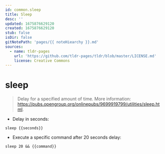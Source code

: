 ```yaml
---
id: common.sleep
title: Sleep
desc: ''
updated: 1675876629120
created: 1675876629120
stub: false
isDir: false
gitNotePath: 'pages/{{ noteHiearchy }}.md'
sources:
  - name: tldr-pages
    url: 'https://github.com/tldr-pages/tldr/blob/master/LICENSE.md'
    license: Creative Commons
---
```

# sleep

> Delay for a specified amount of time.
> More information: <https://pubs.opengroup.org/onlinepubs/9699919799/utilities/sleep.html>.

- Delay in seconds:

`sleep {{seconds}}`

- Execute a specific command after 20 seconds delay:

`sleep 20 && {{command}}`

